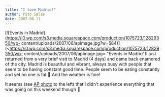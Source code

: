 ```yaml
---
title: "I love Madrid!"
author: Pito Salas
date: 2007-06-11
---
```




[![Events in
Madrid](https://i0.wp.com/s3.media.squarespace.com/production/1075723/12829350/wp-
content/uploads/2007/06/apimage.jpg?w=584)](<https://i0.wp.com/s3.media.squarespace.com/production/1075723/12829350/wp-
content/uploads/2007/06/apimage.jpg> "Events in Madrid")I just returned from a
very brief visit to Madrid (4 days) and came back enamored of the city. Madrid
is beautiful and vibrant, always busy with people that seem to be having
constant good time. People seem to be eating constantly and yet no one is fat
🙂 And the weather is fine!

It seems (see [AP
photo](<http://news.yahoo.com/photo/070609/481/do80106091417>) to the left)
that I didn't experience everything that was going on this weekend though 🙂



